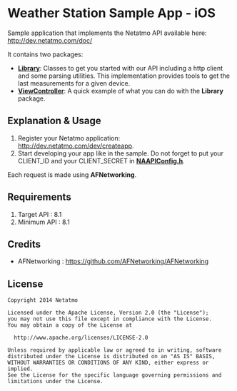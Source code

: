 Weather Station Sample App - iOS
========

Sample application that implements the Netatmo API available here: http://dev.netatmo.com/doc/

It contains two packages:
 * [__Library__][1]: Classes to get you started with our API including a http client and some parsing utilities. This implementation provides tools to get the last measurements for a given device.
 * [__ViewController__][2]: A quick example of what you can do with the __Library__ package.


Explanation & Usage
--------

1. Register your Netatmo application: http://dev.netatmo.com/dev/createapp.
2. Start developing your app like in the sample. Do not forget to put your CLIENT_ID and your CLIENT_SECRET in [__NAAPIConfig.h__][3].

Each request is made using __AFNetworking__.


Requirements
--------
1. Target API : 8.1
2. Minimum API : 8.1


Credits
--------
 * AFNetworking : https://github.com/AFNetworking/AFNetworking


License
--------

    Copyright 2014 Netatmo
    
    Licensed under the Apache License, Version 2.0 (the "License");
    you may not use this file except in compliance with the License.
    You may obtain a copy of the License at

      http://www.apache.org/licenses/LICENSE-2.0

    Unless required by applicable law or agreed to in writing, software
    distributed under the License is distributed on an "AS IS" BASIS,
    WITHOUT WARRANTIES OR CONDITIONS OF ANY KIND, either express or implied.
    See the License for the specific language governing permissions and
    limitations under the License.


[1]: SampleAPIApp/Library
[2]: SampleAPIApp/ViewController
[3]: SampleAPIApp/Library/NAAPI/NAAPIConfig.h